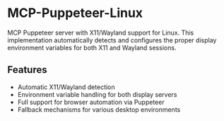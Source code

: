 # MCP-Puppeteer-Linux

MCP Puppeteer server with X11/Wayland support for Linux. This implementation automatically detects and configures the proper display environment variables for both X11 and Wayland sessions.

## Features

- Automatic X11/Wayland detection
- Environment variable handling for both display servers
- Full support for browser automation via Puppeteer
- Fallback mechanisms for various desktop environments